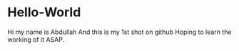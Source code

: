 # Hello-World
Hi my name is Abdullah 
And this is my 1st shot on github 
Hoping to learn the working of it ASAP.

